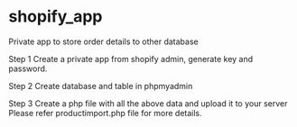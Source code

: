 # shopify_app
Private app to store order details to other database

Step 1
Create a private app from shopify admin, generate key and password.

Step 2
Create database and table in phpmyadmin

Step 3
Create a php file with all the above data and upload it to your server
Please refer productimport.php file for more details.

